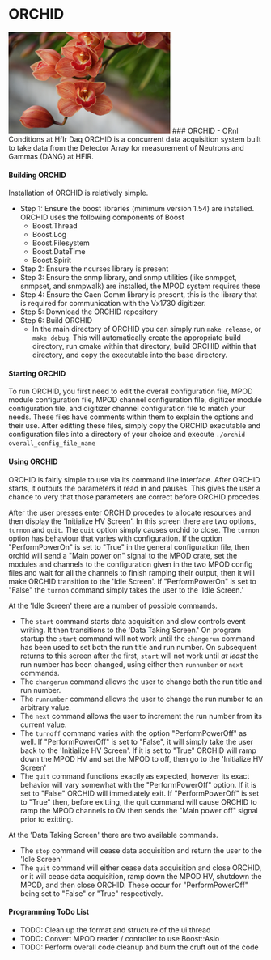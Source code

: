 # ORCHID
<img src="https://github.com/jmatta1/ORCHID/raw/master/doc/resources/orchid.jpg" width="320" height="200" />
### ORCHID - ORnl Conditions at HfIr Daq
ORCHID is a concurrent data acquisition system built to take data from the Detector Array for measurement of Neutrons and Gammas (DANG) at HFIR.

#### Building ORCHID
Installation of ORCHID is relatively simple.
 - Step 1: Ensure the boost libraries (minimum version 1.54) are installed. ORCHID uses the following components of Boost
    - Boost.Thread
    - Boost.Log
    - Boost.Filesystem
    - Boost.DateTime
    - Boost.Spirit
 - Step 2: Ensure the ncurses library is present
 - Step 3: Ensure the snmp library, and snmp utilities (like snmpget, snmpset, and snmpwalk) are installed, the MPOD system requires these
 - Step 4: Ensure the Caen Comm library is present, this is the library that is required for communication with the Vx1730 digitizer.
 - Step 5: Download the ORCHID repository
 - Step 6: Build ORCHID
    - In the main directory of ORCHID you can simply run `make release`, or `make debug`. This will automatically create the appropriate build directory, run cmake within that directory, build ORCHID within that directory, and copy the executable into the base directory.

#### Starting ORCHID
To run ORCHID, you first need to edit the overall configuration file, MPOD module configuration file, MPOD channel configuration file, digitizer module configuration file, and digitizer channel configuration file to match your needs. These files have comments within them to explain the options and their use.
After editting these files, simply copy the ORCHID executable and configuration files into a directory of your choice and execute `./orchid overall_config_file_name`

#### Using ORCHID
ORCHID is fairly simple to use via its command line interface. After ORCHID starts, it outputs the parameters it read in and pauses. This gives the user a chance to very that those parameters are correct before ORCHID procedes.

After the user presses enter ORCHID procedes to allocate resources and then display the 'Initialize HV Screen'. In this screen there are two options, `turnon` and `quit`. The `quit` option simply causes orchid to close. The `turnon` option has behaviour that varies with configuration. If the option "PerformPowerOn" is set to "True" in the general configuration file, then orchid will send a "Main power on" signal to the MPOD crate, set the modules and channels to the configuration given in the two MPOD config files and wait for all the channels to finish ramping their output, then it will make ORCHID transition to the 'Idle Screen'. If "PerformPowerOn" is set to "False" the `turnon` command simply takes the user to the 'Idle Screen.'

At the 'Idle Screen' there are a number of possible commands.
 - The `start` command starts data acquisition and slow controls event writing. It then transitions to the 'Data Taking Screen.' On program startup the `start` command will not work until the `changerun` command has been used to set both the run title and run number. On subsequent returns to this screen after the first, `start` will not work until *at least* the run number has been changed, using either then `runnumber` or `next` commands.
 - The `changerun` command allows the user to change both the run title and run number.
 - The `runnumber` command allows the user to change the run number to an arbitrary value.
 - The `next` command allows the user to increment the run number from its current value.
 - The `turnoff` command varies with the option "PerformPowerOff" as well. If "PerformPowerOff" is set to "False", it will simply take the user back to the 'Initialize HV Screen'. If it is set to "True" ORCHID will ramp down the MPOD HV and set the MPOD to off, then go to the 'Initialize HV Screen'
 - The `quit` command functions exactly as expected, however its exact behavior will vary somewhat with the "PerformPowerOff" option. If it is set to "False" ORCHID will immediately exit. If "PerformPowerOff" is set to "True" then, before exitting, the quit command will cause ORCHID to ramp the MPOD channels to 0V then sends the "Main power off" signal prior to exitting.

At the 'Data Taking Screen' there are two available commands.
 - The `stop` command will cease data acquisition and return the user to the 'Idle Screen'
 - The `quit` command will either cease data acquisition and close ORCHID, or it will cease data acquisition, ramp down the MPOD HV, shutdown the MPOD, and then close ORCHID. These occur for "PerformPowerOff" being set to "False" or "True" respectively.

#### Programming ToDo List
 - TODO: Clean up the format and structure of the ui thread
 - TODO: Convert MPOD reader / controller to use Boost::Asio
 - TODO: Perform overall code cleanup and burn the cruft out of the code
